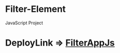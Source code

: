 # Filter-Element
JavaScript Project

# DeployLink => [FilterAppJs](https://filterappjs.netlify.app/)

